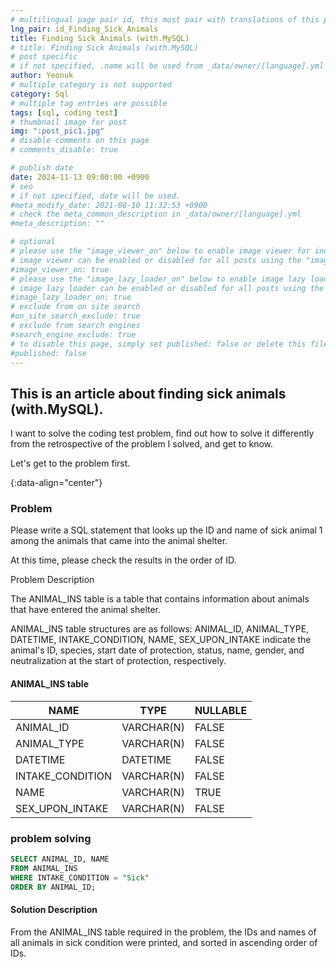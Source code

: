 ```yaml
---
# multilingual page pair id, this must pair with translations of this page. (This name must be unique)
lng_pair: id_Finding_Sick_Animals
title: Finding Sick Animals (with.MySQL)
# title: Finding Sick Animals (with.MySQL)
# post specific
# if not specified, .name will be used from _data/owner/[language].yml
author: Yeonuk
# multiple category is not supported
category: Sql
# multiple tag entries are possible
tags: [sql, coding test]
# thumbnail image for post
img: ":post_pic1.jpg"
# disable comments on this page
# comments_disable: true

# publish date
date: 2024-11-13 09:00:00 +0900
# seo
# if not specified, date will be used.
#meta_modify_date: 2021-08-10 11:32:53 +0900
# check the meta_common_description in _data/owner/[language].yml
#meta_description: ""

# optional
# please use the "image_viewer_on" below to enable image viewer for individual pages or posts (_posts/ or [language]/_posts folders).
# image viewer can be enabled or disabled for all posts using the "image_viewer_posts: true" setting in _data/conf/main.yml.
#image_viewer_on: true
# please use the "image_lazy_loader_on" below to enable image lazy loader for individual pages or posts (_posts/ or [language]/_posts folders).
# image lazy loader can be enabled or disabled for all posts using the "image_lazy_loader_posts: true" setting in _data/conf/main.yml.
#image_lazy_loader_on: true
# exclude from on site search
#on_site_search_exclude: true
# exclude from search engines
#search_engine_exclude: true
# to disable this page, simply set published: false or delete this file
#published: false
---
```


<!-- outline-start -->

## This is an article about finding sick animals (with.MySQL).

I want to solve the coding test problem, find out how to solve it differently from the retrospective of the problem I solved, and get to know.

Let's get to the problem first.

{:data-align="center"}

<!-- outline-end -->

### Problem

Please write a SQL statement that looks up the ID and name of sick animal 1 among the animals that came into the animal shelter.

At this time, please check the results in the order of ID.

Problem Description

The ANIMAL_INS table is a table that contains information about animals that have entered the animal shelter.

ANIMAL_INS table structures are as follows: ANIMAL_ID, ANIMAL_TYPE, DATETIME, INTAKE_CONDITION, NAME, SEX_UPON_INTAKE indicate the animal's ID, species, start date of protection, status, name, gender, and neutralization at the start of protection, respectively.

#### ANIMAL_INS table

<!-- #### restrictions

- The length of a is not less than 1 but not more than 1,000,000.
- a[i] means the number written on the i+1th balloon.
- All numbers of a are integers greater than or equal to -1,000,000 and less than or equal to 1,000,000,000.
- All numbers of a are different -->

<!-- #### I/O Yes -->

| NAME             | TYPE       | NULLABLE |
| ---------------- | ---------- | -------- |
| ANIMAL_ID        | VARCHAR(N) | FALSE    |
| ANIMAL_TYPE      | VARCHAR(N) | FALSE    |
| DATETIME         | DATETIME   | FALSE    |
| INTAKE_CONDITION | VARCHAR(N) | FALSE    |
| NAME             | VARCHAR(N) | TRUE     |
| SEX_UPON_INTAKE  | VARCHAR(N) | FALSE    |

### problem solving

```sql
SELECT ANIMAL_ID, NAME
FROM ANIMAL_INS
WHERE INTAKE_CONDITION = "Sick"
ORDER BY ANIMAL_ID;
```

#### Solution Description

From the ANIMAL_INS table required in the problem, the IDs and names of all animals in sick condition were printed, and sorted in ascending order of IDs.
